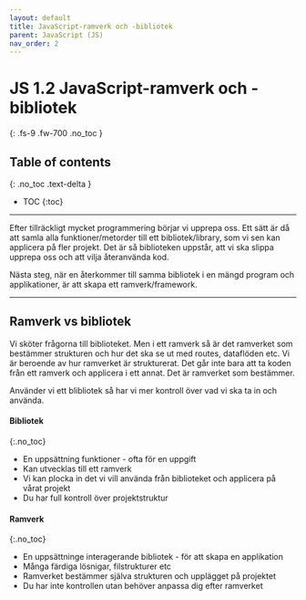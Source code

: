 ```yaml
---
layout: default
title: JavaScript-ramverk och -bibliotek
parent: JavaScript (JS)
nav_order: 2
---
```


# JS 1.2 JavaScript-ramverk och -bibliotek
{: .fs-9 .fw-700 .no_toc }

## Table of contents
{: .no_toc .text-delta }

- TOC
{:toc}

---

Efter tillräckligt mycket programmering börjar vi upprepa oss. Ett sätt är då att samla alla funktioner/metorder till ett bibliotek/library, som vi sen kan applicera på fler projekt. Det är så biblioteken uppstår, att vi ska slippa upprepa oss och att vilja återanvända kod.

Nästa steg, när en återkommer till samma bibliotek i en mängd program och applikationer, är att skapa ett ramverk/framework.

---

## Ramverk vs bibliotek

Vi sköter frågorna till biblioteket. Men i ett ramverk så är det ramverket som bestämmer strukturen och hur det ska se ut med routes, dataflöden etc. Vi är beroende av hur ramverket är strukturerat. Det går inte bara att ta koden från ett ramverk och applicera i ett annat. Det är ramverket som bestämmer.

Använder vi ett blibliotek så har vi mer kontroll över vad vi ska ta in och använda.

#### Bibliotek
{:.no_toc}

- En uppsättning funktioner - ofta för en uppgift
- Kan utvecklas till ett ramverk
- Vi kan plocka in det vi vill använda från biblioteket och applicera på vårat projekt
- Du har full kontroll över projektstruktur

#### Ramverk
{:.no_toc}

- En uppsättninge interagerande bibliotek - för att skapa en applikation
- Många färdiga lösnigar, filstrukturer etc
- Ramverket bestämmer själva strukturen och upplägget på projektet
- Du har inte kontrollen utan behöver anpassa dig efter ramverket

